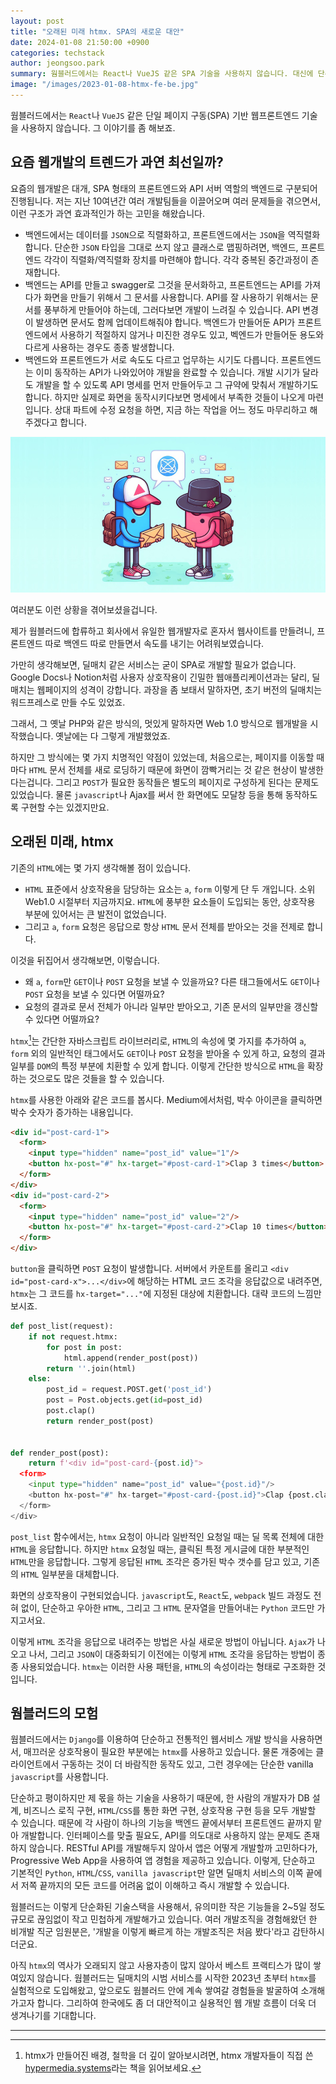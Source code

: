 ```yaml
---
layout: post
title: "오래된 미래 htmx. SPA의 새로운 대안"
date: 2024-01-08 21:50:00 +0900
categories: techstack
author: jeongsoo.park
summary: 웜블러드에서는 React나 VueJS 같은 SPA 기술을 사용하지 않습니다. 대신에 단순한 기술스택을 사용해서, 유의미한 작은 기능들을 2~5일 정도 규모로 끊임없이 작고 민첩하게 개발해가고 있습니다.
image: "/images/2023-01-08-htmx-fe-be.jpg"
---
```

웜블러드에서는 `React`나 `VueJS` 같은 단일 페이지 구동(SPA) 기반 웹프론트엔드 기술을 사용하지 않습니다. 그 이야기를 좀 해보죠.

## 요즘 웹개발의 트렌드가 과연 최선일까?

요즘의 웹개발은 대개, SPA 형태의 프론트엔드와 API 서버 역할의 백엔드로 구분되어 진행됩니다. 저는 지난 10여년간 여러 개발팀들을 이끌어오며 여러 문제들을 겪으면서, 이런 구조가 과연 효과적인가 하는 고민을 해왔습니다.

* 백엔드에서는 데이터를 `JSON`으로 직렬화하고, 프론트엔드에서는 `JSON`을 역직렬화합니다. 단순한 `JSON` 타입을 그대로 쓰지 않고 클래스로 맵핑하려면, 백엔드, 프론트엔드 각각이 직렬화/역직렬화 장치를 마련해야 합니다. 각각 중복된 중간과정이 존재합니다.
* 백엔드는 API를 만들고 swagger로 그것을 문서화하고, 프론트엔드는 API를 가져다가 화면을 만들기 위해서 그 문서를 사용합니다. API를 잘 사용하기 위해서는 문서를 풍부하게 만들어야 하는데, 그러다보면 개발이 느려질 수 있습니다. API 변경이 발생하면 문서도 함께 업데이트해줘야 합니다. 백엔드가 만들어둔 API가 프론트엔드에서 사용하기 적절하지 않거나 미진한 경우도 있고, 벡엔드가 만들어둔 용도와 다르게 사용하는 경우도 종종 발생합니다.
* 백엔드와 프론트엔드가 서로 속도도 다르고 업무하는 시기도 다릅니다. 프론트엔드는 이미 동작하는 API가 나와있어야 개발을 완료할 수 있습니다. 개발 시기가 달라도 개발을 할 수 있도록 API 명세를 먼저 만들어두고 그 규약에 맞춰서 개발하기도 합니다. 하지만 실제로 화면을 동작시키다보면 명세에서 부족한 것들이 나오게 마련입니다. 상대 파트에 수정 요청을 하면, 지금 하는 작업을 어느 정도 마무리하고 해주겠다고 합니다.

![frontend and backend](/images/2023-01-08-htmx-fe-be.jpg)

여러분도 이런 상황을 겪어보셨을겁니다.

제가 웜블러드에 합류하고 회사에서 유일한 웹개발자로 혼자서 웹사이트를 만들려니, 프론트엔드 따로 백엔드 따로 만들면서 속도를 내기는 어려워보였습니다.

가만히 생각해보면, 딜매치 같은 서비스는 굳이 SPA로 개발할 필요가 없습니다. Google Docs나 Notion처럼 사용자 상호작용이 긴밀한 웹애플리케이션과는 달리, 딜매치는 웹페이지의 성격이 강합니다. 과장을 좀 보태서 말하자면, 초기 버전의 딜매치는 워드프레스로 만들 수도 있었죠.

그래서, 그 옛날 PHP와 같은 방식의, 멋있게 말하자면 Web 1.0 방식으로 웹개발을 시작했습니다. 옛날에는 다 그렇게 개발했었죠.

하지만 그 방식에는 몇 가지 치명적인 약점이 있었는데, 처음으로는, 페이지를 이동할 때마다 `HTML` 문서 전체를 새로 로딩하기 때문에 화면이 깜빡거리는 것 같은 현상이 발생한다는겁니다. 그리고 `POST`가 필요한 동작들은 별도의 페이지로 구성하게 된다는 문제도 있었습니다. 물론 `javascript`나 Ajax를 써서 한 화면에도 모달창 등을 통해 동작하도록 구현할 수는 있겠지만요.


## 오래된 미래, htmx

기존의 `HTML`에는 몇 가지 생각해볼 점이 있습니다.

* `HTML` 표준에서 상호작용을 담당하는 요소는 `a`, `form` 이렇게 단 두 개입니다. 소위 Web1.0 시절부터 지금까지요. `HTML`에 풍부한 요소들이 도입되는 동안, 상호작용 부분에 있어서는 큰 발전이 없었습니다.
* 그리고 `a`, `form` 요청은 응답으로 항상 `HTML` 문서 전체를 받아오는 것을 전제로 합니다.

이것을 뒤집어서 생각해보면, 이렇습니다.

* 왜 `a`, `form`만 `GET`이나 `POST` 요청을 보낼 수 있을까요? 다른 태그들에서도 `GET`이나 `POST` 요청을 보낼 수 있다면 어떨까요?
* 요청의 결과로 문서 전체가 아니라 일부만 받아오고, 기존 문서의 일부만을 갱신할 수 있다면 어떨까요?

`htmx`[^1]는 간단한 자바스크립트 라이브러리로, `HTML`의 속성에 몇 가지를 추가하여 `a`, `form` 외의 일반적인 태그에서도 `GET`이나 `POST` 요청을 받아올 수 있게 하고, 요청의 결과 일부를 `DOM`의 특정 부분에 치환할 수 있게 합니다. 이렇게 간단한 방식으로 `HTML`을 확장하는 것으로도 많은 것들을 할 수 있습니다.

`htmx`를 사용한 아래와 같은 코드를 봅시다. Medium에서처럼, 박수 아이콘을 클릭하면 박수 숫자가 증가하는 내용입니다.

```html
<div id="post-card-1">
  <form>
    <input type="hidden" name="post_id" value="1"/>
    <button hx-post="#" hx-target="#post-card-1">Clap 3 times</button>
  </form>
</div>
<div id="post-card-2">
  <form>
    <input type="hidden" name="post_id" value="2"/>
    <button hx-post="#" hx-target="#post-card-2">Clap 10 times</button>
  </form>
</div>
```

`button`을 클릭하면 `POST` 요청이 발생합니다. 서버에서 카운트를 올리고 `<div id="post-card-x">...</div>`에 해당하는 HTML 코드 조각을 응답값으로 내려주면, `htmx`는 그 코드를 `hx-target="..."`에 지정된 대상에 치환합니다. 대략 코드의 느낌만 보시죠.

```python
def post_list(request):
    if not request.htmx:
        for post in post:
            html.append(render_post(post))
        return ''.join(html)
    else:
        post_id = request.POST.get('post_id')
        post = Post.objects.get(id=post_id)
        post.clap()
        return render_post(post)


def render_post(post):
    return f'<div id="post-card-{post.id}">
  <form>
    <input type="hidden" name="post_id" value="{post.id}"/>
    <button hx-post="#" hx-target="#post-card-{post.id}">Clap {post.clap_count} times</button>
  </form>
</div>
```

`post_list` 함수에서는, `htmx` 요청이 아니라 일반적인 요청일 때는 딜 목록 전체에 대한 `HTML`을 응답합니다. 하지만 `htmx` 요청일 때는, 클릭된 특정 게시글에 대한 부분적인 `HTML`만을 응답합니다. 그렇게 응답된 `HTML` 조각은 증가된 박수 갯수를 담고 있고, 기존의 `HTML` 일부분을 대체합니다.

화면의 상호작용이 구현되었습니다. `javascript`도, `React`도, `webpack` 빌드 과정도 전혀 없이, 단순하고 우아한 `HTML`, 그리고 그 `HTML` 문자열을 만들어내는 `Python` 코드만 가지고서요.

이렇게 `HTML` 조각을 응답으로 내려주는 방법은 사실 새로운 방법이 아닙니다. `Ajax`가 나오고 나서, 그리고 `JSON`이 대중화되기 이전에는 이렇게 `HTML` 조각을 응답하는 방법이 종종 사용되었습니다. `htmx`는 이러한 사용 패턴을, `HTML`의 속성이라는 형태로 구조화한 것입니다.


## 웜블러드의 모험

웜블러드에서는 `Django`를 이용하여 단순하고 전통적인 웹서비스 개발 방식을 사용하면서, 매끄러운 상호작용이 필요한 부분에는 `htmx`를 사용하고 있습니다. 물론 개중에는 클라이언트에서 구동하는 것이 더 바람직한 동작도 있고, 그런 경우에는 단순한 vanilla `javascript`를 사용합니다.

단순하고 평이하지만 제 몫을 하는 기술을 사용하기 때문에, 한 사람의 개발자가 DB 설계, 비즈니스 로직 구현, `HTML`/`CSS`를 통한 화면 구현, 상호작용 구현 등을 모두 개발할 수 있습니다. 때문에 각 사람이 하나의 기능을 백엔드 끝에서부터 프론트엔드 끝까지 맡아 개발합니다. 인터페이스를 맞출 필요도, API를 의도대로 사용하지 않는 문제도 존재하지 않습니다. RESTful API를 개발해두지 않아서 앱은 어떻게 개발할까 고민하다가, Progressive Web App을 사용하여 앱 경험을 제공하고 있습니다. 이렇게, 단순하고 기본적인 `Python`, `HTML`/`CSS`, `vanilla javascript`만 알면 딜매치 서비스의 이쪽 끝에서 저쪽 끝까지의 모든 코드를 어려움 없이 이해하고 즉시 개발할 수 있습니다.

웜블러드는 이렇게 단순화된 기술스택을 사용해서, 유의미한 작은 기능들을 2~5일 정도 규모로 끊임없이 작고 민첩하게 개발해가고 있습니다. 여러 개발조직을 경험해왔던 한 비개발 직군 임원분은, '개발을 이렇게 빠르게 하는 개발조직은 처음 봤다'라고 감탄하시더군요.

아직 `htmx`의 역사가 오래되지 않고 사용자층이 많지 않아서 베스트 프랙티스가 많이 쌓여있지 않습니다. 웜블러드는 딜매치의 시범 서비스를 시작한 2023년 초부터 `htmx`를 실험적으로 도입해왔고, 앞으로도 웜블러드 안에 계속 쌓여갈 경험들을 발굴하여 소개해가고자 합니다. 그리하여 한국에도 좀 더 대안적이고 실용적인 웹 개발 흐름이 더욱 더 생겨나기를 기대합니다.

----

[^1]: htmx가 만들어진 배경, 철학을 더 깊이 알아보시려면, htmx 개발자들이 직접 쓴 [hypermedia.systems](https://hypermedia.systems/)라는 책을 읽어보세요.
